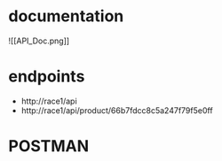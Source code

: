 # documentation
![[API_Doc.png]]



# endpoints
- http://race1/api
- http://race1/api/product/66b7fdcc8c5a247f79f5e0ff




# POSTMAN


